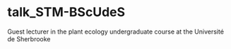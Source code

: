 # talk_STM-BScUdeS

Guest lecturer in the plant ecology undergraduate course at the Université de Sherbrooke
